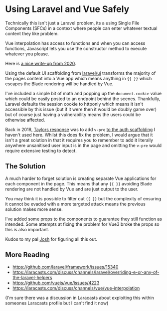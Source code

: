 # Using Laravel and Vue Safely

Technically this isn't just a Laravel problem, its a using Single File Components (SFCs) in a context where people can enter whatever textual content they like problem.

Vue interpolation has access to functions and when you can access functions, Javascript lets you use the constructor method to execute whatever you please.

Here is [a nice write-up from 2020](https://portswigger.net/research/evading-defences-using-vuejs-script-gadgets).

Using the default UI scaffolding from [laravel/ui](https://github.com/laravel/ui) transforms the majority of the pages content into a Vue app which means anything in `{{ }}` which escapes the Blade rendering will be handled by Vue.

I've included a simple bit of math and popping up the `document.cookie` value which could be easily posted to an endpoint behind the scenes. Thankfully, Laravel defaults the session cookie to httponly which means it isn't accessible by this issue (but if it were then it would be doubly game over) but of course just having a vulnerability means the users could be otherwise affected.

Back in 2018, [Taylors response](https://medium.com/@taylorotwell/js-frameworks-server-side-rendering-and-xss-722805009892) was to add `v-pre` [to the auth scaffolding](https://github.com/laravel/framework/commit/98fdbb098cf52a74441fe949be121c18e3dbbe6a) I haven't used here. Whilst this does fix the problem, I would argue that it isn't a great solution in that it requires you to remember to add it literally anywhere unsanitised user input is in the page and omitting the `v-pre` would require extensive testing to detect.

## The Solution

A much harder to forget solution is creating separate Vue applications for each component in the page. This means that any `{{ }}` avoiding Blade rendering are not handled by Vue and are just output to the user.

You may think it is possible to filter out `{{ }}` but the complexity of ensuring it cannot be evaded with a more targeted attack means the previous solution makes more sense.

I've added some props to the components to guarantee they still function as intended. Some attempts at fixing the problem for Vue3 broke the props so this is also important.

Kudos to my pal [Josh](https://github.com/Josh-G) for figuring all this out.

## More Reading

- https://github.com/laravel/framework/issues/15340
- https://laracasts.com/discuss/channels/laravel/overriding-e-or-any-of-the-laravel-helpers
- https://github.com/vuejs/vue/issues/4223
- https://laracasts.com/discuss/channels/vue/vue-interpolation

(I'm sure there was a discussion in Laracasts about exploiting this within someones Laracasts profile but I can't find it now)
